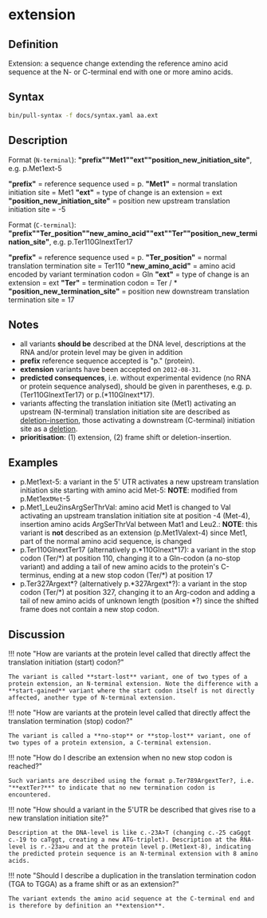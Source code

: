 # extension

## Definition

Extension: a sequence change extending the reference amino acid sequence at the N- or C-terminal end with one or more amino acids.

## Syntax

```sh exec="true"
bin/pull-syntax -f docs/syntax.yaml aa.ext
```

## Description

Format (<code class="spot1">N-terminal</code>): **"prefix""Met1""ext""position_new_initiation_site"**, e.g. p.Met1ext-5

**"prefix"** = reference sequence used = p. **"Met1"** = normal translation initiation site = Met1 **"ext"** = type of change is an extension = ext **"position_new_initiation_site"** = position new upstream translation initiation site = -5

Format (<code class="spot1">C-terminal</code>): **"prefix""Ter_position""new_amino_acid""ext""Ter""position_new_termination_site"**, e.g. p.Ter110GlnextTer17

**"prefix"** = reference sequence used = p. **"Ter_position"** = normal translation termination site = Ter110 **"new_amino_acid"** = amino acid encoded by variant termination codon = Gln **"ext"** = type of change is an extension = ext **"Ter"** = termination codon = Ter / \* **"position_new_termination_site"** = position new downstream translation termination site = 17

## Notes

- all variants **should be** described at the DNA level, descriptions at the RNA and/or protein level may be given in addition
- **prefix** reference sequence accepted is "p." (protein).
- **extension** variants have been accepted on <code class="spot1">2012-08-31</code>.
- **predicted consequences**, i.e. without experimental evidence (no RNA or protein sequence analysed), should be given in parentheses, e.g. p.(Ter110GlnextTer17) or p.(\*110Glnext\*17).
- variants affecting the translation initiation site (Met1) activating an upstream (N-terminal) translation initiation site are described as [deletion-insertion](delins.md), those activating a downstream (C-terminal) initiation site as a [deletion](deletion.md).
- **prioritisation**: (1) extension, (2) frame shift or deletion-insertion.

## Examples

- p.Met1ext-5: a variant in the 5' UTR activates a new upstream translation initiation site starting with amino acid Met-5: **NOTE**: modified from p.Met1ext<code class="spot1">Met</code>-5
- p.Met1_Leu2insArgSerThrVal: amino acid Met1 is changed to Val activating an upstream translation initiation site at position -4 (Met-4), insertion amino acids ArgSerThrVal between Mat1 and Leu2.: **NOTE**: this variant is **not** described as an extension (p.Met1Valext-4) since Met1, part of the normal amino acid sequence, is changed
- p.Ter110GlnextTer17 (alternatively p.\*110Glnext\*17): a variant in the stop codon (Ter/\*) at position 110, changing it to a Gln-codon (a no-stop variant) and adding a tail of new amino acids to the protein's C-terminus, ending at a new stop codon (Ter/\*) at position 17
- p.Ter327Argext\*? (alternatively p.\*327Argext\*?): a variant in the stop codon (Ter/\*) at position 327, changing it to an Arg-codon and adding a tail of new amino acids of unknown length (position \*?) since the shifted frame does not contain a new stop codon.

## Discussion

!!! note "How are variants at the protein level called that directly affect the translation initiation (start) codon?"

    The variant is called **start-lost** variant, one of two types of a protein extension, an N-terminal extension. Note the difference with a **start-gained** variant where the start codon itself is not directly affected, another type of N-terminal extension.

!!! note "How are variants at the protein level called that directly affect the translation termination (stop) codon?"

    The variant is called a **no-stop** or **stop-lost** variant, one of two types of a protein extension, a C-terminal extension.

!!! note "<a id='noend'></a>How do I describe an extension when no new stop codon is reached?"

    Such variants are described using the format p.Ter789ArgextTer?, i.e. "**extTer?**" to indicate that no new termination codon is encountered.

!!! note "How should a variant in the 5'UTR be described that gives rise to a new translation initiation site?"

    Description at the DNA-level is like c.-23A>T (changing c.-25 caGggt c.-19 to caTggt, creating a new ATG-triplet). Description at the RNA-level is r.-23a>u and at the protein level p.(Met1ext-8), indicating the predicted protein sequence is an N-terminal extension with 8 amino acids.

!!! note "Should I describe a duplication in the translation termination codon (TGA to TGGA) as a frame shift or as an extension?"

    The variant extends the amino acid sequence at the C-terminal end and is therefore by definition an **extension**.
